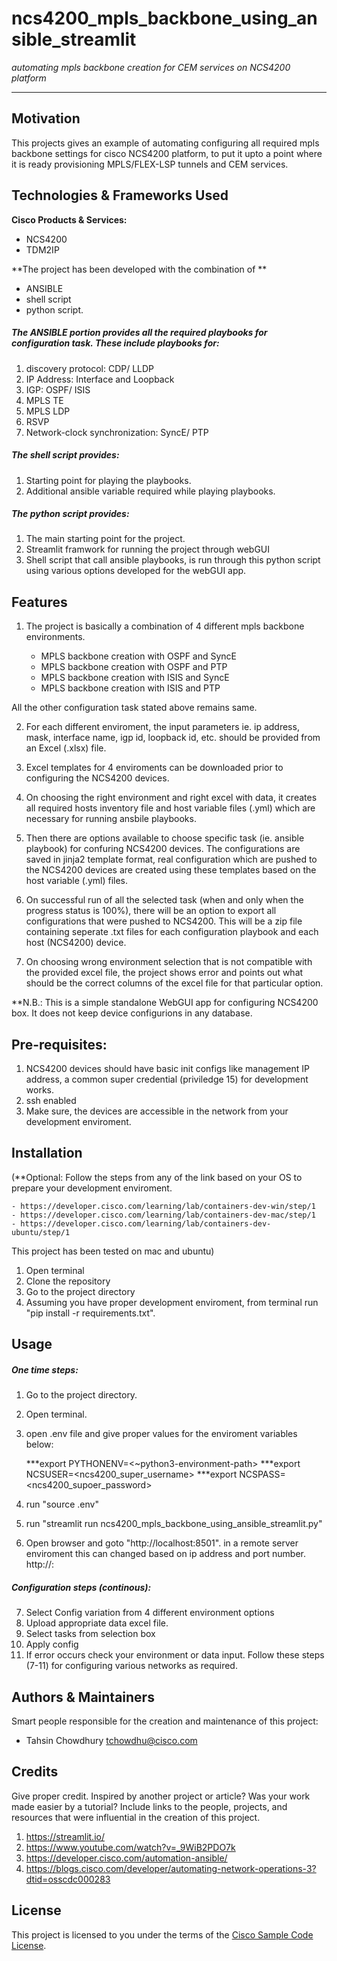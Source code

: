 # ncs4200_mpls_backbone_using_ansible_streamlit

*automating mpls backbone creation for CEM services on NCS4200 platform*

---

## Motivation

This projects gives an example of automating configuring all required mpls backbone settings for cisco NCS4200 platform, to put it upto a point where it is ready provisioning MPLS/FLEX-LSP tunnels and CEM services. 

## Technologies & Frameworks Used

**Cisco Products & Services:**

- NCS4200
- TDM2IP

**The project has been developed with the combination of **

- ANSIBLE 
- shell script 
- python script.

##### The ANSIBLE portion provides all the required playbooks for configuration task. These include playbooks for:

1. discovery protocol: CDP/ LLDP
2. IP Address: Interface and Loopback
3. IGP: OSPF/ ISIS
4. MPLS TE
5. MPLS LDP
6. RSVP
7. Network-clock synchronization: SyncE/ PTP

##### The shell script provides:

1. Starting point for playing the playbooks.
2. Additional ansible variable required while playing playbooks.

##### The python script provides:

1. The main starting point for the project. 
2. Streamlit framwork for running the project through webGUI
3. Shell script that call ansible playbooks, is run through this python script using various options developed for the webGUI app.

## Features

1. The project is basically a combination of 4 different mpls backbone environments. 

    - MPLS backbone creation with OSPF and SyncE
    - MPLS backbone creation with OSPF and PTP
    - MPLS backbone creation with ISIS and SyncE
    - MPLS backbone creation with ISIS and PTP

 All the other configuration task stated above remains same.

2. For each different enviroment, the input parameters ie. ip address, mask, interface name, igp id, loopback id, etc. should be provided from an Excel (.xlsx) file.

3. Excel templates for 4 enviroments can be downloaded prior to configuring the NCS4200 devices.

4. On choosing the right environment and right excel with data, it creates all required hosts inventory file and host variable files (.yml) which are necessary for running ansbile playbooks.

5. Then there are options available to choose specific task (ie. ansible playbook) for confuring NCS4200 devices. The configurations are saved in jinja2 template format, real configuration which are pushed to the NCS4200 devices are created using these templates based on the host variable (.yml) files. 

6. On successful run of all the selected task (when and only when the progress status is 100%), there will be an option to export all configurations that were pushed to NCS4200. This will be a zip file containing seperate .txt files for each configuration playbook and each host (NCS4200) device.

7. On choosing wrong environment selection that is not compatible with the provided excel file, the project shows error and points out what should be the correct columns of the excel file for that particular option.

**N.B.: This is a simple standalone WebGUI app for configuring NCS4200 box. It does not keep device configurions in any database.

## Pre-requisites:

1. NCS4200 devices should have basic init configs like management IP address, a common super credential (priviledge 15) for development works.
2. ssh enabled
3. Make sure, the devices are accessible in the network from your development enviroment.

## Installation

(**Optional: Follow the steps from any of the link based on your OS to prepare your development enviroment.

    - https://developer.cisco.com/learning/lab/containers-dev-win/step/1
    - https://developer.cisco.com/learning/lab/containers-dev-mac/step/1
    - https://developer.cisco.com/learning/lab/containers-dev-ubuntu/step/1

This project has been tested on mac and ubuntu)


1. Open terminal
2. Clone the repository 
3. Go to the project directory
4. Assuming you have proper development enviroment, from terminal run "pip install -r requirements.txt".


## Usage

##### One time steps:

1. Go to the project directory.
2. Open terminal.
3. open .env file and give proper values for the enviroment variables below:
    
    ***export PYTHONENV=<~python3-environment-path>
    ***export NCSUSER=<ncs4200_super_username>
    ***export NCSPASS=<ncs4200_supoer_password>
    
4. run "source .env"
5. run "streamlit run ncs4200_mpls_backbone_using_ansible_streamlit.py"
6. Open browser and goto "http://localhost:8501". in a remote server enviroment this can changed based on ip address and port number. 
    http://<server-ip-address>:<port>

##### Configuration steps (continous):

7. Select Config variation from 4 different environment options
8. Upload appropriate data excel file.
9. Select tasks from selection box
10. Apply config
11. If error occurs check your environment or data input. 
Follow these steps (7-11) for configuring various networks as required.

## Authors & Maintainers

Smart people responsible for the creation and maintenance of this project:

- Tahsin Chowdhury <tchowdhu@cisco.com>

## Credits

Give proper credit.  Inspired by another project or article?  Was your work made easier by a tutorial?  Include links to the people, projects, and resources that were influential in the creation of this project.

1. https://streamlit.io/
2. https://www.youtube.com/watch?v=_9WiB2PDO7k
3. https://developer.cisco.com/automation-ansible/
4. https://blogs.cisco.com/developer/automating-network-operations-3?dtid=osscdc000283

## License

This project is licensed to you under the terms of the [Cisco Sample
Code License](./LICENSE).

